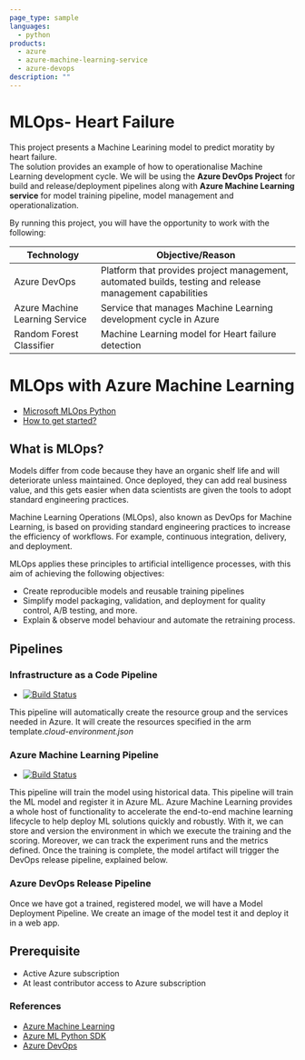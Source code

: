 ```yaml
---
page_type: sample
languages:
  - python
products:
  - azure
  - azure-machine-learning-service
  - azure-devops
description: ""
---
```


# MLOps- Heart Failure

This project presents a Machine Learining model to predict moratity by heart failure.  
The solution provides an example of how to operationalise Machine Learning development cycle. We will be using the **Azure DevOps Project** for build and release/deployment pipelines along with **Azure Machine Learning service** for model training pipeline, model management and operationalization.

By running this project, you will have the opportunity to work with the following:

| Technology                     | Objective/Reason                                                                                         |
| ------------------------------ | -------------------------------------------------------------------------------------------------------- |
| Azure DevOps                   | Platform that provides project management, automated builds, testing and release management capabilities |
| Azure Machine Learning Service | Service that manages Machine Learning development cycle in Azure                                         |
| Random Forest Classifier       | Machine Learning model for Heart failure detection                                                       |

# MLOps with Azure Machine Learning


- [Microsoft MLOps Python](https://github.com/Microsoft/MLOpsPython)
- [How to get started?](https://github.com/microsoft/MLOpsPython/blob/master/docs/getting_started.md)

## What is MLOps?

Models differ from code because they have an organic shelf life and will deteriorate unless maintained. Once deployed, they can add real business value, and this gets easier when data scientists are given the tools to adopt standard engineering practices.

Machine Learning Operations (MLOps), also known as DevOps for Machine Learning, is based on providing standard engineering practices to increase the efficiency of workflows. For example, continuous integration, delivery, and deployment.

MLOps applies these principles to artificial intelligence processes, with this aim of achieving the following objectives:

- Create reproducible models and reusable training pipelines
- Simplify model packaging, validation, and deployment for quality control, A/B testing, and more.
- Explain & observe model behaviour and automate the retraining process.

## Pipelines

### Infrastructure as a Code Pipeline
- [![Build Status](https://dev.azure.com/aidemos/MLOps/_apis/build/status/microsoft.MLOps?branchName=master)](https://dev.azure.com/aidemos/MLOps/_build/latest?definitionId=96?branchName=master)

This pipeline will automatically create the resource group and the services needed in Azure. It will create the resources specified in the arm template._cloud-environment.json_

### Azure Machine Learning Pipeline
- [![Build Status](https://dev.azure.com/aidemos/MLOps/_apis/build/status/microsoft.MLOps?branchName=master)](https://dev.azure.com/aidemos/MLOps/_build/latest?definitionId=96?branchName=master)

This pipeline will train the model using historical data. This pipeline will train the ML model and register it in Azure ML. Azure Machine Learning provides a whole host of functionality to accelerate the end-to-end machine learning lifecycle to help deploy ML solutions quickly and robustly. With it, we can store and version the environment in which we execute the training and the scoring. Moreover, we can track the experiment runs and the metrics defined. Once the training is complete, the model artifact will trigger the DevOps release pipeline, explained below.

### Azure DevOps Release Pipeline

Once we have got a trained, registered model, we will have a Model Deployment Pipeline. We create an image of the model test it and deploy it in a web app.

## Prerequisite

- Active Azure subscription
- At least contributor access to Azure subscription

### References

- [Azure Machine Learning](https://docs.microsoft.com/en-us/azure/machine-learning)
- [Azure ML Python SDK ](https://docs.microsoft.com/en-us/azure/machine-learning/service/quickstart-create-workspace-with-python)
- [Azure DevOps](https://docs.microsoft.com/en-us/azure/devops/?view=vsts)

